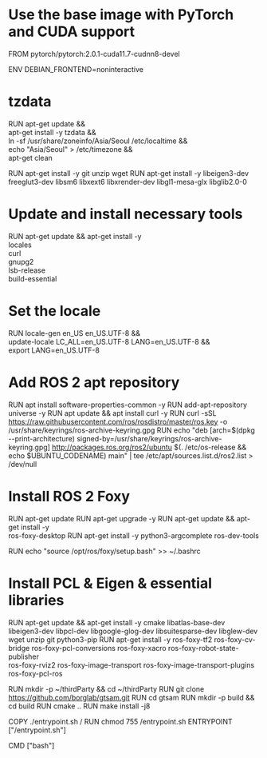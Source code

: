 # Use the base image with PyTorch and CUDA support
FROM pytorch/pytorch:2.0.1-cuda11.7-cudnn8-devel

ENV DEBIAN_FRONTEND=noninteractive

# tzdata
RUN apt-get update && \
    apt-get install -y tzdata && \
    ln -sf /usr/share/zoneinfo/Asia/Seoul /etc/localtime && \
    echo "Asia/Seoul" > /etc/timezone && \
    apt-get clean

RUN apt-get install -y git unzip wget
RUN apt-get install -y libeigen3-dev freeglut3-dev libsm6 libxext6 libxrender-dev libgl1-mesa-glx libglib2.0-0

# Update and install necessary tools
RUN apt-get update && apt-get install -y \
    locales \
    curl \
    gnupg2 \
    lsb-release \
    build-essential

# Set the locale
RUN locale-gen en_US en_US.UTF-8 && \
    update-locale LC_ALL=en_US.UTF-8 LANG=en_US.UTF-8 && \
    export LANG=en_US.UTF-8

# Add ROS 2 apt repository
RUN apt install software-properties-common -y
RUN add-apt-repository universe -y
RUN apt update && apt install curl -y
RUN curl -sSL https://raw.githubusercontent.com/ros/rosdistro/master/ros.key -o /usr/share/keyrings/ros-archive-keyring.gpg
RUN echo "deb [arch=$(dpkg --print-architecture) signed-by=/usr/share/keyrings/ros-archive-keyring.gpg] http://packages.ros.org/ros2/ubuntu $(. /etc/os-release && echo $UBUNTU_CODENAME) main" | tee /etc/apt/sources.list.d/ros2.list > /dev/null


# Install ROS 2 Foxy
RUN apt-get update
RUN apt-get upgrade -y
RUN apt-get update && apt-get install -y \
    ros-foxy-desktop
RUN apt-get install -y python3-argcomplete ros-dev-tools

RUN echo "source /opt/ros/foxy/setup.bash" >> ~/.bashrc

# Install PCL & Eigen & essential libraries
RUN apt-get update && apt-get install -y cmake libatlas-base-dev libeigen3-dev libpcl-dev libgoogle-glog-dev libsuitesparse-dev libglew-dev wget unzip git python3-pip
RUN apt-get install -y ros-foxy-tf2 ros-foxy-cv-bridge ros-foxy-pcl-conversions ros-foxy-xacro ros-foxy-robot-state-publisher \
    ros-foxy-rviz2 ros-foxy-image-transport ros-foxy-image-transport-plugins ros-foxy-pcl-ros

RUN mkdir -p ~/thirdParty && cd ~/thirdParty
RUN git clone https://github.com/borglab/gtsam.git
RUN cd gtsam
RUN mkdir -p build && cd build
RUN cmake ..
RUN make install -j8

COPY ./entrypoint.sh /
RUN chmod 755 /entrypoint.sh
ENTRYPOINT ["/entrypoint.sh"]

CMD ["bash"]
